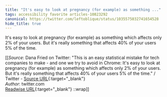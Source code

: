 ```yaml
---
title: "It's easy to look at pregnancy (for example) as something ..."
tags: accessibility favorite articles-10823292
canonical: https://twitter.com/leftoblique/status/1035575032741654528
hide_title: true
---
```


It's easy to look at pregnancy (for example) as something which affects only 2% of your users. But it's really something that affects 40% of your users 5% of the time.


[[_Source_: Dana Fried on Twitter: "This is an easy statistical mistake for tech companies to make - and one we try to avoid in Chrome: It's easy to look at pregnancy (for example) as something which affects only 2% of your users. But it's really something that affects 40% of your users 5% of the time." / Twitter - [Source URL](https://twitter.com/leftoblique/status/1035575032741654528){:target="_blank"}<br>
_Author_: twitter.com<br>
[Readwise URL](https://readwise.io/open/224036952){:target="_blank"}
::wrap]]